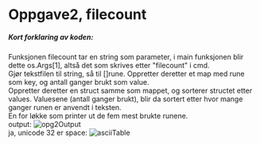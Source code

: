 
<h1>Oppgave2, filecount</h1>
<h5>Kort forklaring av koden:</h5>
Funksjonen filecount tar en string som parameter, i main funksjonen blir dette os.Args[1], altså det som skrives etter "filecount" i cmd. <br>
Gjør tekstfilen til string, så til []rune. Oppretter deretter et map med rune som key, og antall ganger brukt som value.<br>
Oppretter deretter en struct samme som mappet, og sorterer structet etter values. Valuesene (antall ganger brukt), blir da sortert etter hvor mange ganger runen er anvendt i teksten. <br>
En for løkke som printer ut de fem mest brukte runene. 
<br> output:
<img src="https://i.imgur.com/PAUFm8H.png" alt="opg2Output">
<br>
ja, unicode 32 er space: <img src="https://i.imgur.com/afaPBYD.png" alt="asciiTable">


